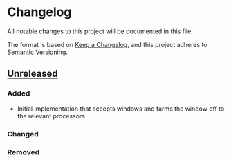 # Changelog

All notable changes to this project will be documented in this file.

The format is based on [Keep a Changelog](https://keepachangelog.com/en/1.1.0/),
and this project adheres to [Semantic Versioning](https://semver.org/spec/v2.0.0.html).

## [Unreleased]

### Added

- Initial implementation that accepts windows and farms the window off to the relevant processors

### Changed

### Removed

[unreleased]: https://github.com/Predixus/Orca/compare/v0.0.0...HEAD

